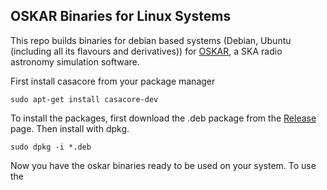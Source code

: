 ## OSKAR Binaries for Linux Systems

This repo builds binaries for debian based systems (Debian, Ubuntu (including all its flavours and derivatives)) for [OSKAR](), a SKA radio astronomy simulation software.

First install casacore from your package manager

```shell
sudo apt-get install casacore-dev
```

To install the packages, first download the .deb package from the [Release]() page.
Then install with dpkg.

```shell
sudo dpkg -i *.deb
```

Now you have the oskar binaries ready to be used on your system. To use the 


